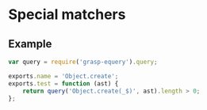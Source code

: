# Special matchers

## Example

```js
var query = require('grasp-equery').query;

exports.name = 'Object.create';
exports.test = function (ast) {
    return query('Object.create(_$)', ast).length > 0;
};
```